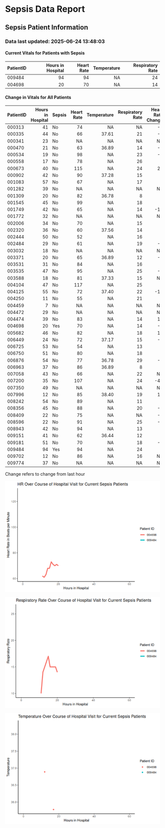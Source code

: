 # Sepsis Data Report


## Sepsis Patient Information

### Data last updated: 2025-06-24 13:48:03

#### Current Vitals for Patients with Sepsis

| PatientID | Hours in Hospital | Heart Rate | Temperature | Respiratory Rate |
|:----------|------------------:|-----------:|------------:|-----------------:|
| 009484    |                94 |         94 |          NA |               24 |
| 004698    |                20 |         70 |          NA |               14 |

#### Change in Vitals for All Patients

| PatientID | Hours in Hospital | Sepsis | Heart Rate | Temperature | Respiratory Rate | Heart Rate Change | Temperature Change | Respiration Rate Change |
|:---|---:|:---|---:|---:|---:|---:|---:|---:|
| 000313 | 41 | No | 74 | NA | NA | -5 | NA | NA |
| 000335 | 44 | No | 66 | 37.61 | 21 | -8 | NA | 6 |
| 000341 | 23 | No | NA | NA | NA | NA | NA | NA |
| 000470 | 21 | No | 63 | 36.89 | 14 | -4 | NA | 4 |
| 000534 | 19 | No | 98 | NA | 23 | -5 | NA | 8 |
| 000558 | 17 | No | 78 | NA | 26 | 3 | NA | 9 |
| 000673 | 40 | No | 115 | NA | 24 | 24 | NA | 12 |
| 000902 | 42 | No | 90 | 37.28 | 15 | 7 | NA | -3 |
| 001083 | 57 | No | 67 | NA | 17 | 0 | NA | -1 |
| 001282 | 39 | No | NA | NA | NA | NA | NA | NA |
| 001309 | 20 | No | 82 | 36.78 | 8 | 1 | NA | 1 |
| 001545 | 45 | No | 99 | NA | 18 | 5 | NA | -5 |
| 001749 | 42 | No | 65 | NA | 14 | -11 | NA | -4 |
| 001772 | 32 | No | NA | NA | NA | NA | NA | NA |
| 002006 | 34 | No | 70 | NA | 15 | 0 | NA | 0 |
| 002320 | 36 | No | 60 | 37.56 | 14 | 0 | NA | 0 |
| 002444 | 50 | No | 52 | NA | 16 | 0 | NA | 3 |
| 002484 | 29 | No | 61 | NA | 19 | -2 | NA | 1 |
| 003032 | 18 | No | NA | NA | NA | NA | NA | NA |
| 003371 | 20 | No | 65 | 36.89 | 12 | -4 | NA | -2 |
| 003531 | 31 | No | 84 | NA | 16 | 0 | NA | -3 |
| 003535 | 47 | No | 95 | NA | 25 | -5 | NA | NA |
| 003588 | 18 | No | 81 | 37.33 | 15 | NA | NA | NA |
| 004104 | 47 | No | 117 | NA | 25 | 2 | NA | 1 |
| 004125 | 55 | No | 72 | 37.40 | 22 | -10 | 0.1 | 2 |
| 004250 | 11 | No | 55 | NA | 21 | 3 | NA | 8 |
| 004459 | 7 | No | NA | NA | NA | NA | NA | NA |
| 004472 | 29 | No | NA | NA | NA | NA | NA | NA |
| 004474 | 39 | No | 83 | NA | 14 | 11 | NA | 0 |
| 004698 | 20 | Yes | 70 | NA | 14 | -1 | NA | -1 |
| 005682 | 46 | No | 82 | NA | 18 | 10 | NA | 3 |
| 006449 | 24 | No | 72 | 37.17 | 15 | -1 | NA | -2 |
| 006725 | 53 | No | 54 | NA | 13 | 1 | NA | 0 |
| 006750 | 51 | No | 80 | NA | 18 | 1 | NA | 1 |
| 006876 | 54 | No | 77 | 36.78 | 29 | -2 | NA | 1 |
| 006963 | 37 | No | 86 | 36.89 | 8 | 3 | NA | -4 |
| 007058 | 43 | No | 66 | NA | 22 | NA | NA | NA |
| 007200 | 35 | No | 107 | NA | 24 | -41 | NA | -2 |
| 007350 | 49 | No | NA | NA | NA | NA | NA | NA |
| 007996 | 12 | No | 85 | 38.40 | 19 | 10 | 0.0 | -2 |
| 008242 | 54 | No | 89 | NA | 11 | 6 | NA | -1 |
| 008356 | 45 | No | 88 | NA | 20 | -2 | NA | 1 |
| 008409 | 22 | No | 75 | NA | NA | -6 | NA | NA |
| 008596 | 22 | No | 91 | NA | 25 | -2 | NA | 1 |
| 008943 | 42 | No | 94 | NA | 13 | 2 | NA | -15 |
| 009151 | 41 | No | 62 | 36.44 | 12 | 0 | NA | -5 |
| 009181 | 51 | No | 70 | NA | 18 | -1 | NA | -8 |
| 009484 | 94 | Yes | 94 | NA | 24 | 6 | NA | 1 |
| 009702 | 12 | No | 86 | NA | 16 | NA | NA | NA |
| 009774 | 37 | No | NA | NA | NA | NA | NA | NA |

Change refers to change from last hour

![](README_files/figure-commonmark/unnamed-chunk-4-1.png)

![](README_files/figure-commonmark/unnamed-chunk-4-2.png)

![](README_files/figure-commonmark/unnamed-chunk-4-3.png)
